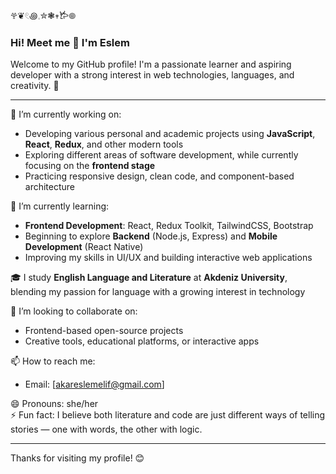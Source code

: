 𖣂❦𓏲꩜𓈒✮❃𖥧𐂂𖣠
### Hi! Meet me 👋 I'm Eslem

Welcome to my GitHub profile! I'm a passionate learner and aspiring developer with a strong interest in web technologies, languages, and creativity. 🚀

---

🔭 I’m currently working on:  
- Developing various personal and academic projects using **JavaScript**, **React**, **Redux**, and other modern tools  
- Exploring different areas of software development, while currently focusing on the **frontend stage**  
- Practicing responsive design, clean code, and component-based architecture  

🌱 I’m currently learning:  
- **Frontend Development**: React, Redux Toolkit, TailwindCSS, Bootstrap  
- Beginning to explore **Backend** (Node.js, Express) and **Mobile Development** (React Native)  
- Improving my skills in UI/UX and building interactive web applications  

🎓 I study **English Language and Literature** at **Akdeniz University**, blending my passion for language with a growing interest in technology  

👯 I’m looking to collaborate on:  
- Frontend-based open-source projects  
- Creative tools, educational platforms, or interactive apps  

📫 How to reach me:  
- Email: [akareslemelif@gmail.com]  
 

😄 Pronouns: she/her  
⚡ Fun fact: I believe both literature and code are just different ways of telling stories — one with words, the other with logic.

---

Thanks for visiting my profile! 😊  
